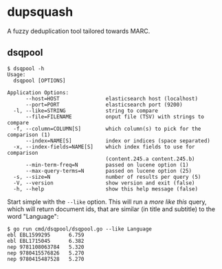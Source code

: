 dupsquash
=========

A fuzzy deduplication tool tailored towards MARC.

dsqpool
-------

    $ dsqpool -h
    Usage:
      dsqpool [OPTIONS]

    Application Options:
          --host=HOST               elasticsearch host (localhost)
          --port=PORT               elasticsearch port (9200)
      -l, --like=STRING             string to compare
          --file=FILENAME           onput file (TSV) with strings to compare
      -f, --column=COLUMN[S]        which column(s) to pick for the comparison (1)
          --index=NAME[S]           index or indices (space separated)
      -x, --index-fields=NAME[S]    which index fields to use for comparison
                                    (content.245.a content.245.b)
          --min-term-freq=N         passed on lucene option (1)
          --max-query-terms=N       passed on lucene option (25)
      -s, --size=N                  number of results per query (5)
      -V, --version                 show version and exit (false)
      -h, --help                    show this help message (false)

Start simple with the `--like` option. This will run a *more like this* query, which will
return document ids, that are similar (in title and subtitle) to the word "Language":

    $ go run cmd/dsqpool/dsqpool.go --like Language
    ebl EBL1599295      6.759
    ebl EBL1715045      6.382
    nep 9781108063784   5.320
    nep 9780415576826   5.270
    nep 9780415487528   5.270
